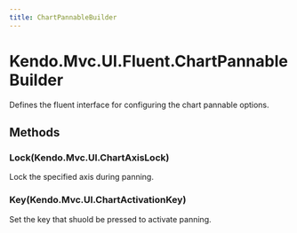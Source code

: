 ```yaml
---
title: ChartPannableBuilder
---
```


# Kendo.Mvc.UI.Fluent.ChartPannableBuilder
Defines the fluent interface for configuring the chart pannable options.




## Methods


### Lock(Kendo.Mvc.UI.ChartAxisLock)
Lock the specified axis during panning.





### Key(Kendo.Mvc.UI.ChartActivationKey)
Set the key that shuold be pressed to activate panning.






